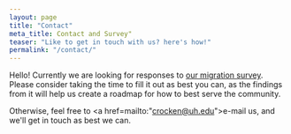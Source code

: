 ```yaml
---
layout: page
title: "Contact"
meta_title: Contact and Survey"
teaser: "Like to get in touch with us? here's how!"
permalink: "/contact/"
---
```

Hello! Currently we are looking for responses to <a href="https://t.co/NoPMvtxtWX">our migration survey</a>.  Please consider taking the time to fill it out as best you can, as the findings from it will help us create a roadmap for how to best serve the community. 
 
Otherwise, feel free to <a href=mailto:"crocken@uh.edu">e-mail us</a>, and we'll get in touch as best we can. 
